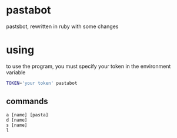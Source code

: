 # pastabot
pastsbot, rewritten in ruby with some changes

# using
to use the program, you must specify your token in the environment variable

```bash
TOKEN='your token' pastabot
```

## commands
```
a [name] [pasta]
d [name]
s [name]
l
```
